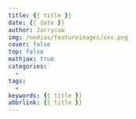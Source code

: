 ```yaml
---
title: {{ title }}
date: {{ date }} 
author: Jarrycow
img: /medias/featureimages/xxx.png
cover: false
top: false
mathjax: true
categories:
  - 
tags:
  - 
keywords: {{ title }}
abbrlink: {{ title }}
---
```




<!--more-->